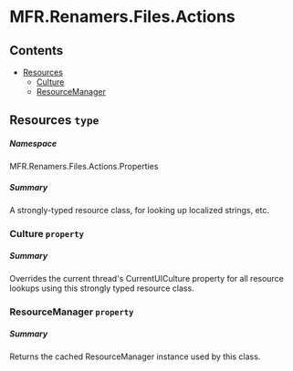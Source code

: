 <a name='assembly'></a>
# MFR.Renamers.Files.Actions

## Contents

- [Resources](#T-MFR.Renamers.Files.Actions-Properties-Resources 'MFR.Renamers.Files.Actions.Properties.Resources')
  - [Culture](#P-MFR.Renamers.Files.Actions-Properties-Resources-Culture 'MFR.Renamers.Files.Actions.Properties.Resources.Culture')
  - [ResourceManager](#P-MFR.Renamers.Files.Actions-Properties-Resources-ResourceManager 'MFR.Renamers.Files.Actions.Properties.Resources.ResourceManager')

<a name='T-MFR.Renamers.Files.Actions-Properties-Resources'></a>
## Resources `type`

##### Namespace

MFR.Renamers.Files.Actions.Properties

##### Summary

A strongly-typed resource class, for looking up localized strings, etc.

<a name='P-MFR.Renamers.Files.Actions-Properties-Resources-Culture'></a>
### Culture `property`

##### Summary

Overrides the current thread's CurrentUICulture property for all
  resource lookups using this strongly typed resource class.

<a name='P-MFR.Renamers.Files.Actions-Properties-Resources-ResourceManager'></a>
### ResourceManager `property`

##### Summary

Returns the cached ResourceManager instance used by this class.
